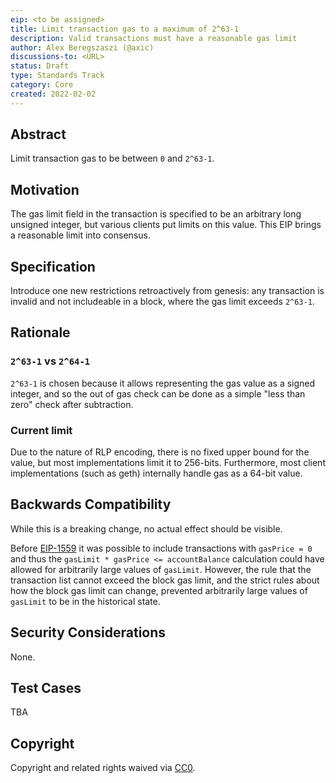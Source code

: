 ```yaml
---
eip: <to be assigned>
title: Limit transaction gas to a maximum of 2^63-1
description: Valid transactions must have a reasonable gas limit
author: Alex Beregszaszi (@axic)
discussions-to: <URL>
status: Draft
type: Standards Track
category: Core
created: 2022-02-02
---
```


## Abstract

Limit transaction gas to be between `0` and `2^63-1`.

## Motivation

The gas limit field in the transaction is specified to be an arbitrary long unsigned integer, but various clients put limits on this value. This EIP brings a reasonable limit into consensus.

## Specification

Introduce one new restrictions retroactively from genesis: any transaction is invalid and not includeable in a block, where the gas limit exceeds `2^63-1`.

## Rationale

### `2^63-1` vs `2^64-1`

`2^63-1` is chosen because it allows representing the gas value as a signed integer, and so the out of gas check can be done as a simple "less than zero" check after subtraction.

### Current limit

Due to the nature of RLP encoding, there is no fixed upper bound for the value, but most implementations limit it to 256-bits. Furthermore, most client implementations (such as geth) internally handle gas as a 64-bit value.

## Backwards Compatibility

While this is a breaking change, no actual effect should be visible.

Before [EIP-1559](./eip-1559.md) it was possible to include transactions with `gasPrice = 0` and thus the `gasLimit * gasPrice <= accountBalance` calculation could have allowed for arbitrarily large values of `gasLimit`. However, the rule that the transaction list cannot exceed the block gas limit, and the strict rules about how the block gas limit can change, prevented arbitrarily large values of `gasLimit` to be in the historical state.

## Security Considerations

None.

## Test Cases

TBA

## Copyright

Copyright and related rights waived via [CC0](https://creativecommons.org/publicdomain/zero/1.0/).
